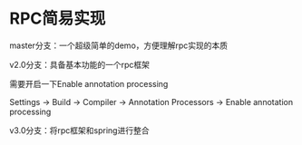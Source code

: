 # RPC简易实现

master分支：一个超级简单的demo，方便理解rpc实现的本质

v2.0分支：具备基本功能的一个rpc框架

需要开启一下Enable annotation processing

Settings -> Build -> Compiler -> Annotation Processors -> Enable annotation processing

v3.0分支：将rpc框架和spring进行整合